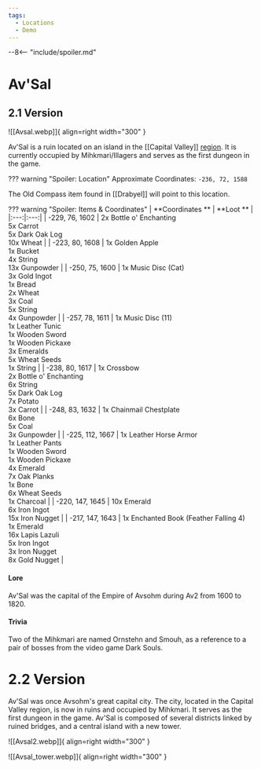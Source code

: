 ```yaml
---
tags:
  - Locations
  - Demo
---
```


--8<-- "include/spoiler.md"

# Av'Sal

## 2.1 Version

![[Avsal.webp]]{ align=right width="300" }

Av'Sal is a ruin located on an island in the [[Capital Valley]] [region](/Regions). It is currently occupied by Mihkmari/Illagers and serves as the first dungeon 
in the game.

??? warning "Spoiler: Location"
    Approximate Coordinates: `-236, 72, 1588`

The Old Compass item found in [[Drabyel]] will point to this location.

??? warning "Spoiler: Items & Coordinates"
    | **Coordinates ** | **Loot ** |
    |:---:|:---:|
    | -229, 76, 1602 | 2x Bottle o' Enchanting <br>5x Carrot <br> 5x Dark Oak Log<br> 10x Wheat |
    | -223, 80, 1608 | 1x Golden Apple <br>1x Bucket <br>4x String <br>13x Gunpowder |
    | -250, 75, 1600 | 1x Music Disc (Cat) <br>3x Gold Ingot <br>1x Bread <br>2x Wheat <br>3x Coal <br> 5x String <br> 4x Gunpowder |
    | -257, 78, 1611 | 1x Music Disc (11) <br>1x Leather Tunic <br>1x Wooden Sword <br>1x Wooden Pickaxe <br>3x Emeralds <br>5x Wheat Seeds <br>1x String |
    | -238, 80, 1617 | 1x Crossbow <br>2x Bottle o' Enchanting <br>6x String <br>5x Dark Oak Log <br>7x Potato <br>3x Carrot |
    | -248, 83, 1632 | 1x Chainmail Chestplate <br>6x Bone <br>5x Coal <br>3x Gunpowder |
    | -225, 112, 1667 | 1x Leather Horse Armor <br>1x Leather Pants <br>1x Wooden Sword <br>1x Wooden Pickaxe <br>4x Emerald <br>7x Oak Planks <br>1x Bone <br>6x Wheat Seeds <br>1x Charcoal |
    | -220, 147, 1645 | 10x Emerald <br>6x Iron Ingot <br>15x Iron Nugget |
    | -217, 147, 1643 | 1x Enchanted Book (Feather Falling 4) <br>1x Emerald <br>16x Lapis Lazuli <br>5x Iron Ingot <br>3x Iron Nugget <br>8x Gold Nugget |
    
#### **Lore**
    
Av'Sal was the capital of the Empire of Avsohm during Av2 from 1600 to 1820.

#### **Trivia**

Two of the Mihkmari are named Ornstehn and Smouh, as a reference to a pair of bosses from the video game Dark Souls.

# 2.2 Version

Av'Sal was once Avsohm's great capital city. The city, located in the Capital Valley region, is now in ruins and occupied by Mihkmari. It serves as the first dungeon in the game.
Av'Sal is composed of several districts linked by ruined bridges, and a central island with a new tower.

![[Avsal2.webp]]{ align=right width="300" }

![[Avsal_tower.webp]]{ align=right width="300" }
